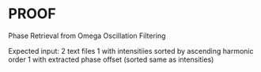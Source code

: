 # PROOF
Phase Retrieval from Omega Oscillation Filtering

Expected input:
  2 text files
    1 with intensitiies sorted by ascending harmonic order
    1 with extracted phase offset (sorted same as intensities)

